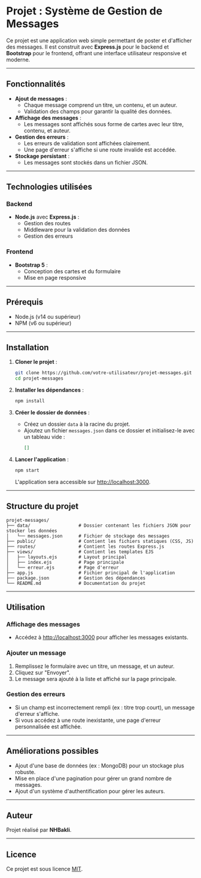 # Projet : Système de Gestion de Messages

Ce projet est une application web simple permettant de poster et d'afficher des messages. Il est construit avec **Express.js** pour le backend et **Bootstrap** pour le frontend, offrant une interface utilisateur responsive et moderne.

---

## Fonctionnalités

- **Ajout de messages** :
    - Chaque message comprend un titre, un contenu, et un auteur.
    - Validation des champs pour garantir la qualité des données.
- **Affichage des messages** :
    - Les messages sont affichés sous forme de cartes avec leur titre, contenu, et auteur.
- **Gestion des erreurs** :
    - Les erreurs de validation sont affichées clairement.
    - Une page d'erreur s'affiche si une route invalide est accédée.
- **Stockage persistant** :
    - Les messages sont stockés dans un fichier JSON.

---

## Technologies utilisées

### Backend
- **Node.js** avec **Express.js** :
    - Gestion des routes
    - Middleware pour la validation des données
    - Gestion des erreurs

### Frontend
- **Bootstrap 5** :
    - Conception des cartes et du formulaire
    - Mise en page responsive

---

## Prérequis

- Node.js (v14 ou supérieur)
- NPM (v6 ou supérieur)

---

## Installation

1. **Cloner le projet** :
   ```bash
   git clone https://github.com/votre-utilisateur/projet-messages.git
   cd projet-messages
   ```

2. **Installer les dépendances** :
   ```bash
   npm install
   ```

3. **Créer le dossier de données** :
    - Créez un dossier `data` à la racine du projet.
    - Ajoutez un fichier `messages.json` dans ce dossier et initialisez-le avec un tableau vide :
      ```json
      []
      ```

4. **Lancer l'application** :
   ```bash
   npm start
   ```
   L'application sera accessible sur [http://localhost:3000](http://localhost:3000).

---

## Structure du projet

```plaintext
projet-messages/
├── data/                  # Dossier contenant les fichiers JSON pour stocker les données
│   └── messages.json      # Fichier de stockage des messages
├── public/                # Contient les fichiers statiques (CSS, JS)
├── routes/                # Contient les routes Express.js
├── views/                 # Contient les templates EJS
│   ├── layouts.ejs        # Layout principal
│   ├── index.ejs          # Page principale
│   └── erreur.ejs         # Page d'erreur
├── app.js                 # Fichier principal de l'application
├── package.json           # Gestion des dépendances
└── README.md              # Documentation du projet
```

---

## Utilisation

### Affichage des messages
- Accédez à [http://localhost:3000](http://localhost:3000) pour afficher les messages existants.

### Ajouter un message
1. Remplissez le formulaire avec un titre, un message, et un auteur.
2. Cliquez sur "Envoyer".
3. Le message sera ajouté à la liste et affiché sur la page principale.

### Gestion des erreurs
- Si un champ est incorrectement rempli (ex : titre trop court), un message d'erreur s'affiche.
- Si vous accédez à une route inexistante, une page d'erreur personnalisée est affichée.

---

## Améliorations possibles

- Ajout d'une base de données (ex : MongoDB) pour un stockage plus robuste.
- Mise en place d'une pagination pour gérer un grand nombre de messages.
- Ajout d'un système d'authentification pour gérer les auteurs.

---

## Auteur

Projet réalisé par **NHBakli**.

---

## Licence

Ce projet est sous licence [MIT](https://opensource.org/licenses/MIT).